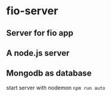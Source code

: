 # fio-server

## Server for fio app

## A node.js server

## Mongodb as database

start server with nodemon
`
npm run auto
`
